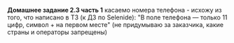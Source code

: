 **Домашнее задание 2.3 часть 1**
 касаемо номера телефона - исхожу из того, что написано в ТЗ (к ДЗ по Selenide):
"В поле телефона — только 11 цифр, символ + на первом месте"
(не придумываю за заказчика, какие страны и операторы запрещены)